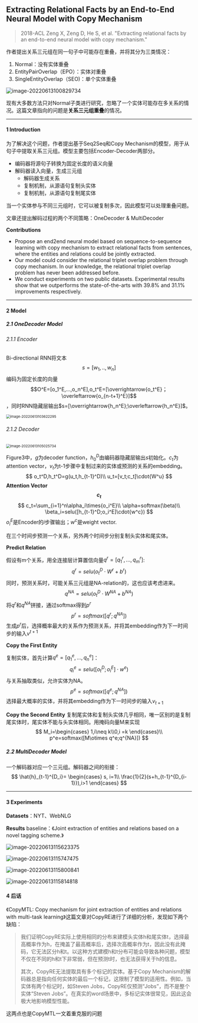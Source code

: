 ## Extracting Relational Facts by an End-to-End Neural Model with Copy Mechanism

>  2018-ACL
> Zeng X, Zeng D, He S, et al. 
> "Extracting relational facts by an end-to-end neural model with copy mechanism." 

作者提出关系三元组在同一句子中可能存在重叠，并将其分为三类情况：

1. Normal：没有实体重叠
2. EntityPairOverlap（EPO）：实体对重叠
3. SingleEntityOverlap（SEO)：单个实体重叠

![image-20220613100829734](C:\Users\27645\AppData\Roaming\Typora\typora-user-images\image-20220613100829734.png)

现有大多数方法只对Normal子类进行研究，忽略了一个实体可能存在多关系的情况。这篇文章指向的问题是**关系三元组重叠**的情况。

---

#### 1  Introduction

为了解决这个问题，作者提出基于Seq2Seq和Copy Mechanism的模型，用于从句子中提取关系三元组。模型主要包括Encoder-Decoder两部分。

- 编码器将源句子转换为固定长度的语义向量
- 解码器读入向量，生成三元组
  - 解码器生成关系
  - 复制机制，从源语句复制头实体
  - 复制机制，从源语句复制尾实体

当一个实体参与不同三元组时，它可以被复制多次，因此模型可以处理重叠问题。

文章还提出解码过程的两个不同策略：OneDecoder & MultiDecoder

**Contributions**

- Propose an end2end neural model based on sequence-to-sequence learning with copy mechanism to extract relational facts from sentences, where the entities and relations could be jointly extracted.
- Our model could consider the relational triplet overlap problem through copy mechanism. In our knowledge, the relational triplet overlap problem has never been addressed before.
- We conduct experiments on two public datasets. Experimental results show that we outperforms the state-of-the-arts with 39.8% and 31.1% improvements respectively.

---

#### 2 Model

##### 2.1 OneDecoder Model

###### 2.1.1 Encoder

Bi-directional RNN将文本$$s=[w_1,..,w_n]$$编码为固定长度的向量$$O^E=[o_1^E,...,o_n^E],o_t^E=[\overrightarrow{o_t^E}；\overleftarrow{o_{n-t+1}^E}]$$，同时RNN隐藏层输出$s=[\overrightarrow{h_n^E};\overleftarrow{h_n^E}]$。

<img src="C:\Users\27645\AppData\Roaming\Typora\typora-user-images\image-20220613103622295.png" alt="image-20220613103622295" style="zoom: 67%;" />

###### 2.1.2 Decoder

<img src="C:\Users\27645\AppData\Roaming\Typora\typora-user-images\image-20220613105025734.png" alt="image-20220613105025734" style="zoom: 67%;" />

Figure3中，$g$为decoder function，$h_0^D$由编码器隐藏层输出$s$初始化。$c_t$为attention vector，$v_t$为t-1步骤中复制过来的实体或预测的关系的embedding。
$$
o_t^D,h_t^D=g(u_t,h_{t-1}^D)\\
u_t=[v_t;c_t]\cdot{W^u}
$$
**Attention Vector $$c_t$$**
$$
c_t=\sum_{i=1}^n\alpha_i\times{o_i^E}\\
\alpha=softmax(\beta)\\
\beta_i=selu([h_{t-1}^D;o_i^E]\cdot{w^c})
$$
$o_i^E$是Encoder的$i$步骤输出；$w^c$是weight vector.

在三个时间步预测一个关系，另外两个时间步分别复制头实体和尾实体。

**Predict Relation**

假设有m个关系，用全连接层计算置信向量$q^r=[q_1^r,...,q_m^r]$:
$$
q^r=selu(o_t^D\cdot{W^r}+b^r)
$$
同时，预测关系时，可能关系三元组是NA-relation的，这也应该考虑进来。
$$
q^{NA}=selu(o_t^D\cdot{W^{NA}}+b^{NA})
$$
将$q^r$和$q^{NA}$拼接，通过softmax得到$p^r$
$$
p^r=softmax([q^r;q^{NA}])
$$
生成$p^r$后，选择概率最大的关系作为预测关系，并将其embedding作为下一时间步的输入$v^{t+1}$

**Copy the First Entity**

复制实体，首先计算$q^e=[q_1^e,...,q_n^e]$：
$$
q_i^e=selu([o_t^D;o_i^E]\cdot{w^e})
$$
与关系抽取类似，允许实体为NA。
$$
p^e=softmax([q^e;q^{NA}])
$$
选择最大概率的实体，并将其embedding作为下一时间步的输入$v_{t+1}$

**Copy the Second Entity**
复制尾实体和复制头实体几乎相同，唯一区别的是复制尾实体时，尾实体不能与头实体相同。用掩码向量M来实现
$$
M_i=\begin{cases} 1,i\neq k\\0,i =k \end{cases}\\
p^e=softmax([M\otimes q^e;q^{NA}])
$$

##### 2.2 MultiDecoder Model

一个解码器对应一个三元组。解码器之间的衔接：
$$
\hat{h}_{t-1}^{D_i}= \begin{cases} s, i=1\\ \frac{1}{2}(s+h_{t-1}^{D_{i-1}}),i>1 \end{cases}
$$

---

#### 3 Experiments

**Datasets**：NYT、WebNLG

**Results** 
baseline：《Joint extraction of entities and relations based on a novel tagging scheme.》

![image-20220613115623375](C:\Users\27645\AppData\Roaming\Typora\typora-user-images\image-20220613115623375.png)

![image-20220613115747475](C:\Users\27645\AppData\Roaming\Typora\typora-user-images\image-20220613115747475.png)

![image-20220613115800841](C:\Users\27645\AppData\Roaming\Typora\typora-user-images\image-20220613115800841.png)

![image-20220613115814818](C:\Users\27645\AppData\Roaming\Typora\typora-user-images\image-20220613115814818.png)



#### 4 后话

《CopyMTL: Copy mechanism for joint extraction of entities and relations with multi-task learning》这篇文章对CopyRE进行了详细的分析，发现如下两个缺陷：

> 我们证明CopyRE实际上使用相同的分布来建模头实体h和尾实体t，选择最高概率作为h，在掩盖了最高概率后，选择次高概率作为t，因此没有此掩码，它无法区分h和t。以这种方式建模h和t分布可能会导致各种问题，模型不仅在不同的h和t下非常弱，但在预测t时，也无法获得关于h的信息。 
>
> 其次，CopyRE无法提取具有多个标记的实体。基于Copy Mechanism的解码器总是指向任何实体的最后一个标记，这限制了模型的适用性。例如，当实体有两个标记时，如Steven Jobs，CopyRE仅预测“Jobs”，而不是整个实体“Steven  Jobs”。在真实的word场景中，多标记实体很常见，因此这会极大地影响模型性能。

这两点也是CopyMTL一文着重克服的问题

